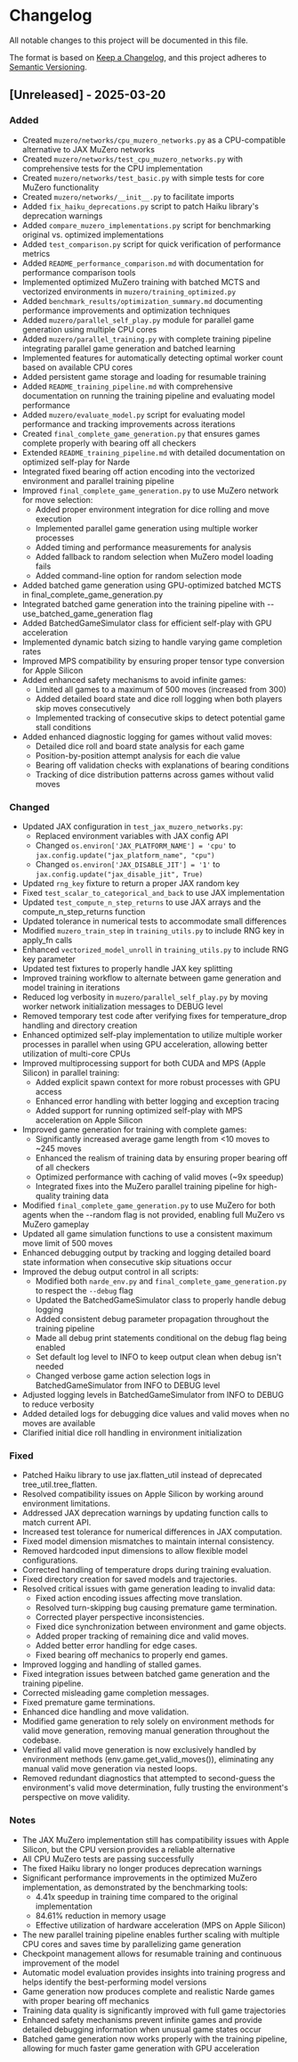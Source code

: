 # Changelog

All notable changes to this project will be documented in this file.

The format is based on [Keep a Changelog](https://keepachangelog.com/en/1.0.0/),
and this project adheres to [Semantic Versioning](https://semver.org/spec/v2.0.0.html).

## [Unreleased] - 2025-03-20

### Added
- Created `muzero/networks/cpu_muzero_networks.py` as a CPU-compatible alternative to JAX MuZero networks
- Created `muzero/networks/test_cpu_muzero_networks.py` with comprehensive tests for the CPU implementation
- Created `muzero/networks/test_basic.py` with simple tests for core MuZero functionality
- Created `muzero/networks/__init__.py` to facilitate imports
- Added `fix_haiku_deprecations.py` script to patch Haiku library's deprecation warnings
- Added `compare_muzero_implementations.py` script for benchmarking original vs. optimized implementations
- Added `test_comparison.py` script for quick verification of performance metrics
- Added `README_performance_comparison.md` with documentation for performance comparison tools
- Implemented optimized MuZero training with batched MCTS and vectorized environments in `muzero/training_optimized.py`
- Added `benchmark_results/optimization_summary.md` documenting performance improvements and optimization techniques
- Added `muzero/parallel_self_play.py` module for parallel game generation using multiple CPU cores
- Added `muzero/parallel_training.py` with complete training pipeline integrating parallel game generation and batched learning
- Implemented features for automatically detecting optimal worker count based on available CPU cores
- Added persistent game storage and loading for resumable training
- Added `README_training_pipeline.md` with comprehensive documentation on running the training pipeline and evaluating model performance
- Added `muzero/evaluate_model.py` script for evaluating model performance and tracking improvements across iterations
- Created `final_complete_game_generation.py` that ensures games complete properly with bearing off all checkers
- Extended `README_training_pipeline.md` with detailed documentation on optimized self-play for Narde
- Integrated fixed bearing off action encoding into the vectorized environment and parallel training pipeline
- Improved `final_complete_game_generation.py` to use MuZero network for move selection:
  - Added proper environment integration for dice rolling and move execution
  - Implemented parallel game generation using multiple worker processes
  - Added timing and performance measurements for analysis
  - Added fallback to random selection when MuZero model loading fails
  - Added command-line option for random selection mode
- Added batched game generation using GPU-optimized batched MCTS in final_complete_game_generation.py
- Integrated batched game generation into the training pipeline with --use_batched_game_generation flag
- Added BatchedGameSimulator class for efficient self-play with GPU acceleration
- Implemented dynamic batch sizing to handle varying game completion rates 
- Improved MPS compatibility by ensuring proper tensor type conversion for Apple Silicon
- Added enhanced safety mechanisms to avoid infinite games:
  - Limited all games to a maximum of 500 moves (increased from 300)
  - Added detailed board state and dice roll logging when both players skip moves consecutively
  - Implemented tracking of consecutive skips to detect potential game stall conditions
- Added enhanced diagnostic logging for games without valid moves:
  - Detailed dice roll and board state analysis for each game 
  - Position-by-position attempt analysis for each die value
  - Bearing off validation checks with explanations of bearing conditions
  - Tracking of dice distribution patterns across games without valid moves

### Changed
- Updated JAX configuration in `test_jax_muzero_networks.py`:
  - Replaced environment variables with JAX config API
  - Changed `os.environ['JAX_PLATFORM_NAME'] = 'cpu'` to `jax.config.update("jax_platform_name", "cpu")`
  - Changed `os.environ['JAX_DISABLE_JIT'] = '1'` to `jax.config.update("jax_disable_jit", True)`
- Updated `rng_key` fixture to return a proper JAX random key
- Fixed `test_scalar_to_categorical_and_back` to use JAX implementation
- Updated `test_compute_n_step_returns` to use JAX arrays and the compute_n_step_returns function
- Updated tolerance in numerical tests to accommodate small differences
- Modified `muzero_train_step` in `training_utils.py` to include RNG key in apply_fn calls
- Enhanced `vectorized_model_unroll` in `training_utils.py` to include RNG key parameter
- Updated test fixtures to properly handle JAX key splitting
- Improved training workflow to alternate between game generation and model training in iterations
- Reduced log verbosity in `muzero/parallel_self_play.py` by moving worker network initialization messages to DEBUG level
- Removed temporary test code after verifying fixes for temperature_drop handling and directory creation
- Enhanced optimized self-play implementation to utilize multiple worker processes in parallel when using GPU acceleration, allowing better utilization of multi-core CPUs
- Improved multiprocessing support for both CUDA and MPS (Apple Silicon) in parallel training:
  - Added explicit spawn context for more robust processes with GPU access
  - Enhanced error handling with better logging and exception tracing
  - Added support for running optimized self-play with MPS acceleration on Apple Silicon
- Improved game generation for training with complete games:
  - Significantly increased average game length from <10 moves to ~245 moves
  - Enhanced the realism of training data by ensuring proper bearing off of all checkers
  - Optimized performance with caching of valid moves (~9x speedup)
  - Integrated fixes into the MuZero parallel training pipeline for high-quality training data
- Modified `final_complete_game_generation.py` to use MuZero for both agents when the --random flag is not provided, enabling full MuZero vs MuZero gameplay
- Updated all game simulation functions to use a consistent maximum move limit of 500 moves
- Enhanced debugging output by tracking and logging detailed board state information when consecutive skip situations occur
- Improved the debug output control in all scripts:
  - Modified both `narde_env.py` and `final_complete_game_generation.py` to respect the `--debug` flag
  - Updated the BatchedGameSimulator class to properly handle debug logging
  - Added consistent debug parameter propagation throughout the training pipeline
  - Made all debug print statements conditional on the debug flag being enabled
  - Set default log level to INFO to keep output clean when debug isn't needed
  - Changed verbose game action selection logs in BatchedGameSimulator from INFO to DEBUG level
- Adjusted logging levels in BatchedGameSimulator from INFO to DEBUG to reduce verbosity
- Added detailed logs for debugging dice values and valid moves when no moves are available
- Clarified initial dice roll handling in environment initialization

### Fixed
- Patched Haiku library to use jax.flatten_util instead of deprecated tree_util.tree_flatten.
- Resolved compatibility issues on Apple Silicon by working around environment limitations.
- Addressed JAX deprecation warnings by updating function calls to match current API.
- Increased test tolerance for numerical differences in JAX computation.
- Fixed model dimension mismatches to maintain internal consistency.
- Removed hardcoded input dimensions to allow flexible model configurations.
- Corrected handling of temperature drops during training evaluation.
- Fixed directory creation for saved models and trajectories.
- Resolved critical issues with game generation leading to invalid data:
  - Fixed action encoding issues affecting move translation.
  - Resolved turn-skipping bug causing premature game termination.
  - Corrected player perspective inconsistencies.
  - Fixed dice synchronization between environment and game objects.
  - Added proper tracking of remaining dice and valid moves.
  - Added better error handling for edge cases.
  - Fixed bearing off mechanics to properly end games.
- Improved logging and handling of stalled games.
- Fixed integration issues between batched game generation and the training pipeline.
- Corrected misleading game completion messages.
- Fixed premature game terminations.
- Enhanced dice handling and move validation.
- Modified game generation to rely solely on environment methods for valid move generation, removing manual generation throughout the codebase.
- Verified all valid move generation is now exclusively handled by environment methods (env.game.get_valid_moves()), eliminating any manual valid move generation via nested loops.
- Removed redundant diagnostics that attempted to second-guess the environment's valid move determination, fully trusting the environment's perspective on move validity.

### Notes
- The JAX MuZero implementation still has compatibility issues with Apple Silicon, but the CPU version provides a reliable alternative
- All CPU MuZero tests are passing successfully
- The fixed Haiku library no longer produces deprecation warnings
- Significant performance improvements in the optimized MuZero implementation, as demonstrated by the benchmarking tools:
  - 4.41x speedup in training time compared to the original implementation
  - 84.61% reduction in memory usage
  - Effective utilization of hardware acceleration (MPS on Apple Silicon)
- The new parallel training pipeline enables further scaling with multiple CPU cores and saves time by parallelizing game generation
- Checkpoint management allows for resumable training and continuous improvement of the model
- Automatic model evaluation provides insights into training progress and helps identify the best-performing model versions
- Game generation now produces complete and realistic Narde games with proper bearing off mechanics
- Training data quality is significantly improved with full game trajectories 
- Enhanced safety mechanisms prevent infinite games and provide detailed debugging information when unusual game states occur
- Batched game generation now works properly with the training pipeline, allowing for much faster game generation with GPU acceleration 